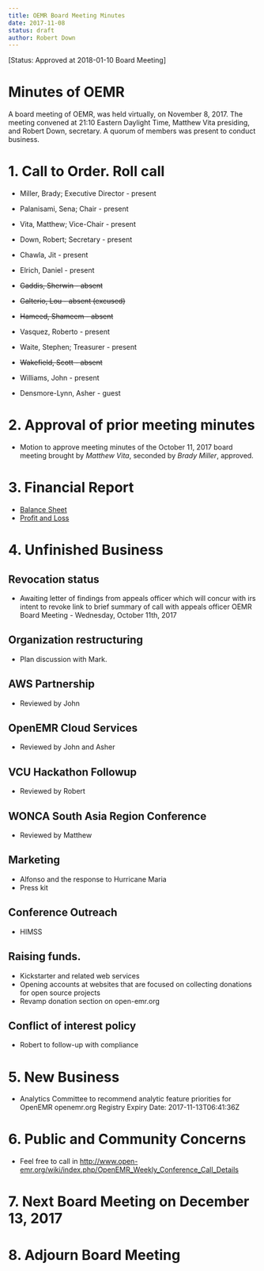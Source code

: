 ```yaml
---
title: OEMR Board Meeting Minutes
date: 2017-11-08
status: draft
author: Robert Down
---
```


[Status: Approved at 2018-01-10 Board Meeting]

# Minutes of OEMR

A board meeting of OEMR, was held virtually, on November 8, 2017. The meeting
convened at 21:10 Eastern Daylight Time, Matthew Vita presiding, and Robert
Down, secretary. A quorum of members was present to conduct business.

# 1. Call to Order. Roll call

* Miller, Brady; Executive Director - present
* Palanisami, Sena; Chair - present
* Vita, Matthew; Vice-Chair - present
* Down, Robert; Secretary - present
* Chawla, Jit - present
* Elrich, Daniel - present
* ~~Gaddis, Sherwin - absent~~
* ~~Galterio, Lou - absent (excused)~~
* ~~Hameed, Shameem - absent~~
* Vasquez, Roberto - present
* Waite, Stephen; Treasurer - present
* ~~Wakefield, Scott - absent~~
* Williams, John - present

* Densmore-Lynn, Asher - guest

# 2. Approval of prior meeting minutes

* Motion to approve meeting minutes of the October 11, 2017 board meeting
  brought by *Matthew Vita*, seconded by *Brady Miller*, approved.

# 3. Financial Report

* [Balance Sheet](https://discourse-uploads-openemr.s3.amazonaws.com/original/2X/b/b7d4d24b61949752ccf123414cae17902e7bf07d.pdf)
* [Profit and Loss](https://discourse-uploads-openemr.s3.amazonaws.com/original/2X/5/55549dfeb099e4c1587155b287bb0a6b5edf67b1.pdf)

# 4. Unfinished Business

## Revocation status

* Awaiting letter of findings from appeals officer which will concur with irs
  intent to revoke link to brief summary of call with appeals officer OEMR Board
  Meeting - Wednesday, October 11th, 2017

## Organization restructuring

* Plan discussion with Mark.

## AWS Partnership

* Reviewed by John

## OpenEMR Cloud Services

* Reviewed by John and Asher

## VCU Hackathon Followup

* Reviewed by Robert

## WONCA South Asia Region Conference

* Reviewed by Matthew

## Marketing

* Alfonso and the response to Hurricane Maria
* Press kit

## Conference Outreach

* HIMSS

## Raising funds.

* Kickstarter and related web services
* Opening accounts at websites that are focused on collecting donations for open
  source projects
* Revamp donation section on open-emr.org

## Conflict of interest policy

* Robert to follow-up with compliance

# 5. New Business

* Analytics Committee to recommend analytic feature priorities for OpenEMR
  openemr.org Registry Expiry Date: 2017-11-13T06:41:36Z

# 6. Public and Community Concerns

* Feel free to call in http://www.open-emr.org/wiki/index.php/OpenEMR_Weekly_Conference_Call_Details

# 7. Next Board Meeting on December 13, 2017

# 8. Adjourn Board Meeting
      
